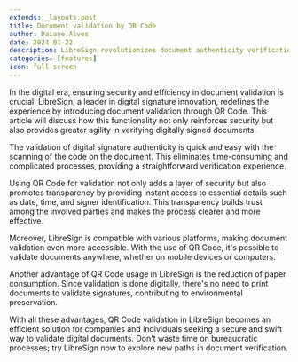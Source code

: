 ```yaml
---
extends: _layouts.post
title: Document validation by QR Code
author: Daiane Alves
date: 2024-01-22
description: LibreSign revolutionizes document authenticity verification with QR Code, ensuring security, efficiency, and practicality. Its instantaneous validation, agility, transparency, and compatibility with various platforms make it perfect for sustainable businesses. Try this solution now!
categories: [features]
icon: full-screen
---
```


In the digital era, ensuring security and efficiency in document validation is crucial. LibreSign, a leader in digital signature innovation, redefines the experience by introducing document validation through QR Code. This article will discuss how this functionality not only reinforces security but also provides greater agility in verifying digitally signed documents.

The validation of digital signature authenticity is quick and easy with the scanning of the code on the document. This eliminates time-consuming and complicated processes, providing a straightforward verification experience.

Using QR Code for validation not only adds a layer of security but also promotes transparency by providing instant access to essential details such as date, time, and signer identification. This transparency builds trust among the involved parties and makes the process clearer and more effective.

Moreover, LibreSign is compatible with various platforms, making document validation even more accessible. With the use of QR Code, it's possible to validate documents anywhere, whether on mobile devices or computers.

Another advantage of QR Code usage in LibreSign is the reduction of paper consumption. Since validation is done digitally, there's no need to print documents to validate signatures, contributing to environmental preservation.

With all these advantages, QR Code validation in LibreSign becomes an efficient solution for companies and individuals seeking a secure and swift way to validate digital documents. Don't waste time on bureaucratic processes; try LibreSign now to explore new paths in document verification.
